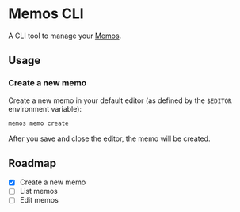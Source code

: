# Memos CLI

A CLI tool to manage your [Memos](https://github.com/usememos/memos).

## Usage

### Create a new memo

Create a new memo in your default editor (as defined by the `$EDITOR` environment variable):

```bash
memos memo create
```

After you save and close the editor, the memo will be created.

## Roadmap

- [X] Create a new memo
- [ ] List memos
- [ ] Edit memos
